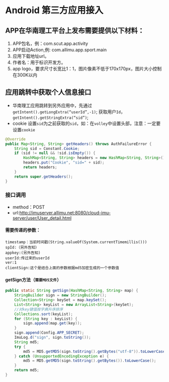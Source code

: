 # Android 第三方应用接入

## APP在华南理工平台上发布需要提供以下材料：
1. APP包名，例：com.scut.app.activity
2. APP启动Action,例: com.allimu.app.sport.main
3. 应用下载地址url。
4. 作者名：用于标识开发方。
5. app logo，要求尺寸长宽比1：1，图片像素不低于170x170px，图片大小控制在300K以内

##  应用跳转中获取个人信息接口
- 华南理工应用跳转到另外应用中，先通过`getIntent().getLongExtra(“userId”,-1)`;
获取用户`Id`，`getIntent().getStringExtra(“sid”)`;
- cookie 设置`sid`为之前获取的`sid`，如：在`volley`中设置头部，注意：一定要设置`cookie`


```java
@Override
public Map<String, String> getHeaders() throws AuthFailureError {
    String sid = Constant.Cookie;
    if (sid != null && !sid.isEmpty()) {
        HashMap<String, String> headers = new HashMap<String, String>();
        headers.put("Cookie", "sid=" + sid);
        return headers;
    }
    return super.getHeaders();
}
```

### 接口调用
- method：POST
- url:http://imuserver.allimu.net:8080/cloud-imu-server/user/User_detail.html

#### 需要传递的参数：
```
timestamp：当前时间戳(String.valueOf(System.currentTimemillis()))
spId:（另外告知）
appkey:(另外告知)
userId:传过来的userId
ver:1
clientSign:这个是结合上面的参数根据md5加密生成的一个参数值
```
#### getSign方法（`需要MD5文件`）
```java
public static String getSign(HashMap<String, String> map) {
    StringBuilder sign = new StringBuilder();
    Collection<String> keySet = map.keySet();
    List<String> keyList = new ArrayList<String>(keySet);
    //对key键值按字典升序排序
    Collections.sort(keyList);
    for (String key : keyList) {
        sign.append(map.get(key));
    }
    sign.append(Config.APP_SECRET);
    ImuLog.d("sign", sign.toString());
    String md5;
    try {
        md5 = MD5.getMD5(sign.toString().getBytes("utf-8")).toLowerCase();
    } catch (UnsupportedEncodingException e) {
        md5 = MD5.getMD5(sign.toString().getBytes()).toLowerCase();
    }
    return md5;
}
```
